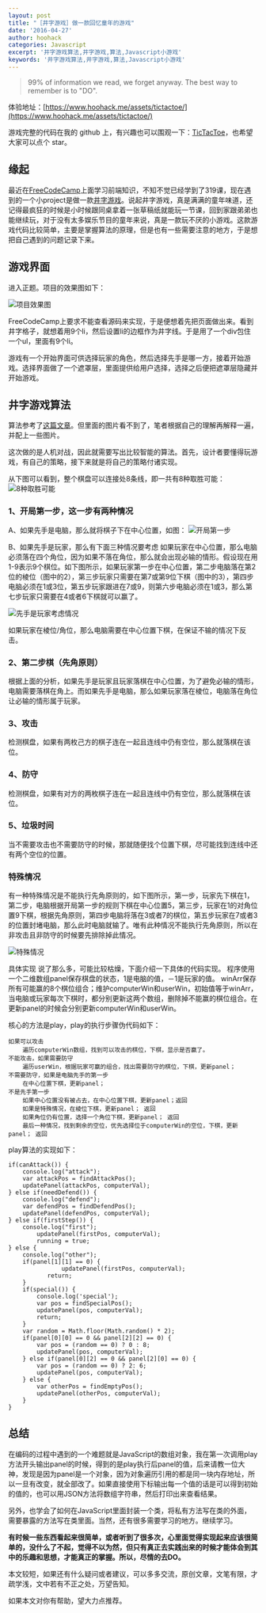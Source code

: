 ```yaml
---
layout: post
title: "［井字游戏］做一款回忆童年的游戏"
date: '2016-04-27'
author: hoohack
categories: Javascript
excerpt: '井字游戏算法,井字游戏,算法,Javascript小游戏'
keywords: '井字游戏算法,井字游戏,算法,Javascript小游戏'
---
```


> 99% of information we read, we forget anyway. The best way to remember
> is to "DO".

体验地址：[https://www.hoohack.me/assets/tictactoe/](https://www.hoohack.me/assets/tictactoe/)

游戏完整的代码在我的 github 上，有兴趣也可以围观一下：[TicTacToe](https://github.com/hoohack/TicTacToe)，也希望大家可以点个 star。

## 缘起
最近在[FreeCodeCamp](https://www.freecodecamp.com/)上面学习前端知识，不知不觉已经学到了319课，现在遇到的一个小project是做一款[井字游戏](https://www.freecodecamp.com/challenges/build-a-tic-tac-toe-game)。说起井字游戏，真是满满的童年味道，还记得最疯狂的时候是小时候跟同桌拿着一张草稿纸就能玩一节课，回到家跟弟弟也能继续玩，对于没有太多娱乐节目的童年来说，真是一款玩不厌的小游戏。这款游戏代码比较简单，主要是掌握算法的原理，但是也有一些需要注意的地方，于是想把自己遇到的问题记录下来。

## 游戏界面
进入正题。项目的效果图如下：

<!--more-->

![项目效果图](http://7u2eqw.com1.z0.glb.clouddn.com/%E4%BA%95%E5%AD%97%E6%B8%B8%E6%88%8F-%E9%A1%B9%E7%9B%AE%E7%9A%84%E6%95%88%E6%9E%9C%E5%9B%BE)

FreeCodeCamp上要求不能查看源码来实现，于是便想着先把页面做出来。看到井字格子，就想着用9个li，然后设置li的边框作为井字线。于是用了一个div包住一个ul，里面有9个li。

游戏有一个开始界面可供选择玩家的角色，然后选择先手是哪一方，接着开始游戏。选择界面做了一个遮罩层，里面提供给用户选择，选择之后便把遮罩层隐藏并开始游戏。

## 井字游戏算法
算法参考了[这篇文章](http://blog.jobbole.com/24719/)。但里面的图片看不到了，笔者根据自己的理解再解释一遍，并配上一些图片。

这次做的是人机对战，因此就需要写出比较智能的算法。首先，设计者要懂得玩游戏，有自己的策略，接下来就是将自己的策略付诸实现。

从下图可以看到，整个棋盘可以连接处8条线，即一共有8种取胜可能：
![8种取胜可能](http://7u2eqw.com1.z0.glb.clouddn.com/%E4%BA%95%E5%AD%97%E6%B8%B8%E6%88%8F-8%E7%A7%8D%E5%8F%96%E8%83%9C%E5%8F%AF%E8%83%BD)


### 1、开局第一步，这一步有两种情况
A、如果先手是电脑，那么就将棋子下在中心位置，如图：
![开局第一步](http://7u2eqw.com1.z0.glb.clouddn.com/%E4%BA%95%E5%AD%97%E6%B8%B8%E6%88%8F-%E5%BC%80%E5%B1%80%E7%AC%AC%E4%B8%80%E6%AD%A5)


B、如果先手是玩家，那么有下面三种情况要考虑
如果玩家在中心位置，那么电脑必须落在四个角位，因为如果不落在角位，那么就会出现必输的情形。假设现在用1-9表示9个棋位。如下图所示，如果玩家第一步在中心位置，第二步电脑落在第2位的棱位（图中的2），第三步玩家只需要在第7或第9位下棋（图中的3），第四步电脑必须在1或3位，第五步玩家跟进在7或9，则第六步电脑必须在1或3，那么第七步玩家只需要在4或者6下棋就可以赢了。

![先手是玩家考虑情况](http://7u2eqw.com1.z0.glb.clouddn.com/%E4%BA%95%E5%AD%97%E6%B8%B8%E6%88%8F-%E5%85%88%E6%89%8B%E6%98%AF%E7%8E%A9%E5%AE%B6%E8%80%83%E8%99%91%E6%83%85%E5%86%B5)

如果玩家在棱位/角位，那么电脑需要在中心位置下棋，在保证不输的情况下反击。

### 2、第二步棋（先角原则）
根据上面的分析，如果先手是玩家且玩家落棋在中心位置，为了避免必输的情形，电脑需要落棋在角上。而如果先手是电脑，那么如果玩家落在棱位，电脑落在角位让必输的情形属于玩家。

### 3、攻击
检测棋盘，如果有两枚己方的棋子连在一起且连线中仍有空位，那么就落棋在该位。

### 4、防守
检测棋盘，如果有对方的两枚棋子连在一起且连线中仍有空位，那么就落棋在该位。

### 5、垃圾时间
当不需要攻击也不需要防守的时候，那就随便找个位置下棋，尽可能找到连线中还有两个空位的位置。

### 特殊情况
有一种特殊情况是不能执行先角原则的，如下图所示，第一步，玩家先下棋在1，第二步，电脑根据开局第一步的规则下棋在中心位置5，第三步，玩家在1的对角位置9下棋，根据先角原则，第四步电脑将落在3或者7的棋位，第五步玩家在7或者3的位置封堵电脑，那么此时电脑就输了。唯有此种情况不能执行先角原则，所以在非攻击且非防守的时候要先排除掉此情况。

![特殊情况](http://7u2eqw.com1.z0.glb.clouddn.com/%E4%BA%95%E5%AD%97%E6%B8%B8%E6%88%8F-%E7%89%B9%E6%AE%8A%E6%83%85%E5%86%B5)

具体实现
说了那么多，可能比较枯燥，下面介绍一下具体的代码实现。
程序使用一个二维数组panel保存棋盘的状态，1是电脑的值，－1是玩家的值。
winArr保存所有可能赢的8个棋位组合；维护computerWin和userWin，初始值等于winArr，当电脑或玩家每次下棋时，都分别更新这两个数组，删除掉不能赢的棋位组合。在更新panel的时候会分别更新computerWin和userWin。

核心的方法是play，play的执行步骤伪代码如下：

    如果可以攻击
        遍历computerWin数组，找到可以攻击的棋位，下棋，显示是否赢了。
    不能攻击，如果需要防守
        遍历userWin，根据玩家可赢的组合，找出需要防守的棋位，下棋，更新panel；
    不需要防守，如果是电脑先手的第一步
        在中心位置下棋，更新panel；
    不是先手第一步
        如果中心位置没有被占去，在中心位置下棋，更新panel；返回
        如果是特殊情况，在棱位下棋，更新panel； 返回
        如果角位仍有位置，选择一个角位下棋，更新panel； 返回
        最后一种情况，找到剩余的空位，优先选择位于computerWin的空位，下棋，更新panel； 返回
        
play算法的实现如下：

    if(canAttack()) {
        console.log("attack");
        var attackPos = findAttackPos();
        updatePanel(attackPos, computerVal);
    } else if(needDefend()) {
        console.log("defend");
        var defendPos = findDefendPos();
        updatePanel(defendPos, computerVal);
    } else if(firstStep()) {
        console.log("first");
            updatePanel(firstPos, computerVal);
            running = true;
    } else {
        console.log("other");
        if(panel[1][1] == 0) {
                   updatePanel(firstPos, computerVal);
               return;
        }
        if(special()) {
            console.log('special');
            var pos = findSpecialPos();
            updatePanel(pos, computerVal);
            return;
        }
        var random = Math.floor(Math.random() * 2);
        if(panel[0][0] == 0 && panel[2][2] == 0) {
            var pos = (random == 0) ? 0 : 8;
            updatePanel(pos, computerVal);
        } else if(panel[0][2] == 0 && panel[2][0] == 0) {
            var pos = (random == 0) ? 2: 6;
            updatePanel(pos, computerVal);
        } else {
            var otherPos = findEmptyPos();
            updatePanel(otherPos, computerVal);
        }
    }
    

## 总结
在编码的过程中遇到的一个难题就是JavaScript的数组对象，我在第一次调用play方法开头输出panel的时候，得到的是play执行后panel的值，后来请教一位大神，发现是因为panel是一个对象，因为对象遍历引用的都是同一块内存地址，所以一旦有改变，就全部改了。如果直接使用下标输出每一个值的话是可以得到初始的值的，也可以用JSON方法将数组字符串，然后打印出来查看结果。

另外，也学会了如何在JavaScript里面封装一个类，将私有方法写在类的外面，需要暴露的方法写在类里面。当然，还有很多需要学习的地方。继续学习。

**有时候一些东西看起来很简单，或者听到了很多次，心里面觉得实现起来应该很简单的，没什么了不起，觉得不以为然，但只有真正去实践出来的时候才能体会到其中的乐趣和思想，才能真正的掌握。所以，尽情的去DO。**

本文较短，如果还有什么疑问或者建议，可以多多交流，原创文章，文笔有限，才疏学浅，文中若有不正之处，万望告知。

如果本文对你有帮助，望大力点推荐。
